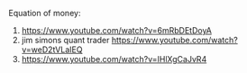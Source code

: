 Equation of money:
1. https://www.youtube.com/watch?v=6mRbDEtDoyA
2. jim simons quant trader https://www.youtube.com/watch?v=weD2tVLaIEQ
3. https://www.youtube.com/watch?v=IHlXgCaJvR4
